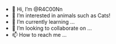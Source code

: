 - 👋 Hi, I’m @R4C00Nn
- 👀 I’m interested in animals such as Cats!
- 🌱 I’m currently learning ...
- 💞️ I’m looking to collaborate on ...
- 📫 How to reach me ...




<!---
R4C00Nn/R4C00Nn is a ✨ special ✨ repository because its `README.md` (this file) appears on your GitHub profile.
You can click the Preview link to take a look at your changes.
--->
